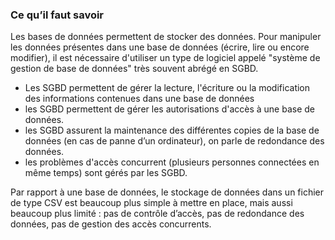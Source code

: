 ### Ce qu’il faut savoir

Les bases de données permettent de stocker des données.
Pour manipuler les données présentes dans une base de données (écrire, lire ou encore
modifier), il est nécessaire d'utiliser un type de logiciel appelé "système de gestion de base
de données" très souvent abrégé en SGBD.

- Les SGBD permettent de gérer la lecture, l'écriture ou la modification des informations contenues dans une base de données
- les SGBD permettent de gérer les autorisations d'accès à une base de données.
- les SGBD assurent la maintenance des différentes copies de la base de données (en cas de panne d’un ordinateur), on parle de redondance des données.
- les problèmes d'accès concurrent (plusieurs personnes connectées en même temps) sont gérés par les SGBD.

Par rapport à une base de données, le stockage de données dans un fichier de type CSV
est beaucoup plus simple à mettre en place, mais aussi beaucoup plus limité : pas de
contrôle d’accès, pas de redondance des données, pas de gestion des accès concurrents.


